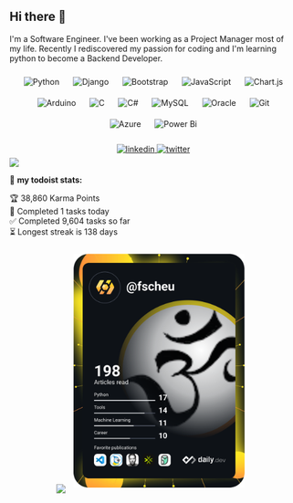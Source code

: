 ## Hi there 👋
I'm a Software Engineer. I've been working as a Project Manager most of my life. Recently I rediscovered my passion for coding and I'm learning python to become a Backend Developer.
<br />
<div align="center">  
<img style="margin: 10px" src="https://profilinator.rishav.dev/skills-assets/python-original.svg" alt="Python" height="25" />  
<img style="margin: 10px" src="https://profilinator.rishav.dev/skills-assets/django-original.svg" alt="Django" height="25" />  
<img style="margin: 10px" src="https://profilinator.rishav.dev/skills-assets/bootstrap-plain.svg" alt="Bootstrap" height="25" />  
<img style="margin: 10px" src="https://profilinator.rishav.dev/skills-assets/javascript-original.svg" alt="JavaScript" height="25" />  
<img style="margin: 10px" src="https://profilinator.rishav.dev/skills-assets/logo-title.svg" alt="Chart.js" height="25" />  
<img style="margin: 10px" src="https://profilinator.rishav.dev/skills-assets/arduino.png" alt="Arduino" height="25" />  
<img style="margin: 10px" src="https://profilinator.rishav.dev/skills-assets/c-original.svg" alt="C" height="25" />  
<img style="margin: 10px" src="https://profilinator.rishav.dev/skills-assets/csharp-original.svg" alt="C#" height="25" />  
<img style="margin: 10px" src="https://profilinator.rishav.dev/skills-assets/mysql-original-wordmark.svg" alt="MySQL" height="25" />  
<img style="margin: 10px" src="https://profilinator.rishav.dev/skills-assets/oracle-original.svg" alt="Oracle" height="25" />  
<img style="margin: 10px" src="https://profilinator.rishav.dev/skills-assets/git-scm-icon.svg" alt="Git" height="25" />  
<img style="margin: 10px" src="https://profilinator.rishav.dev/skills-assets/microsoft_azure-icon.svg" alt="Azure" height="25" />  
<img style="margin: 10px" src="https://profilinator.rishav.dev/skills-assets/powerbi.png" alt="Power Bi" height="25" />  
</div>
<br />
<div align="center">
<a href="https://linkedin.com/in/fedes" target="_blank">
<img src=https://img.shields.io/badge/linkedin-%231E77B5.svg?&style=for-the-badge&logo=linkedin&logoColor=white alt=linkedin style="margin-bottom: 5px;" />
</a>
<a href="https://twitter.com/devolvelabolsa" target="_blank">
<img src=https://img.shields.io/badge/twitter-%2300acee.svg?&style=for-the-badge&logo=twitter&logoColor=white alt=twitter style="margin-bottom: 5px;" />
</a>  
</div>


<div align="left" dir="auto">
  <img src="https://github-readme-stats.vercel.app/api?username=fscheu&show_icons=true&count_private=true&hide_border=true" align="center" width="50%" />
</div>

🚧 **my todoist stats:**
<!-- TODO-IST:START -->
🏆  38,860 Karma Points           
🌸  Completed 1 tasks today           
✅  Completed 9,604 tasks so far           
⏳  Longest streak is 138 days
<!-- TODO-IST:END -->

<div align="center" width="100%">
  <img src="https://spotify-github-profile.vercel.app/api/view?uid=fscheu&cover_image=true&theme=default" width="300" />
  <img style="margin: 10px" src="https://github.com/fscheu/fscheu/blob/main/devcard.svg" alt="daily.dev" width="300"/>  
</div>
